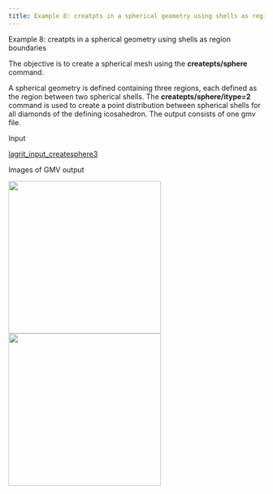 ```yaml
---
title: Example 8: creatpts in a spherical geometry using shells as region boundaries
---
```


 Example 8: creatpts in a spherical geometry using shells as region
 boundaries

  The objective is to create a spherical mesh using the
  **createpts/sphere** command.
 
  A spherical geometry is defined containing three regions, each
  defined as the region between two spherical shells. The
  **createpts/sphere/itype=2** command is used to create a point
  distribution between spherical shells for all diamonds of the
  defining icosahedron. The output consists of one gmv file.

 Input     

  [lagrit\_input\_createsphere3](../lagrit_input_createsphere3)

 Images of GMV output

<img height="300" width="300" src="https://lanl.github.io/LaGriT/assets/images/image8tn.gif"> 

<img height="300" width="300" src="https://lanl.github.io/LaGriT/assets/images/image8btn.gif"> 
